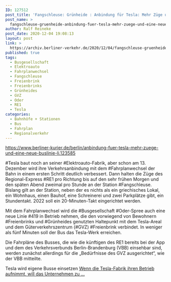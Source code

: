 ```yaml
---
ID: 127512
post_title: 'Fangschleuse: Grünheide : Anbindung für Tesla: Mehr Züge und eine neue Buslinie, aus Berliner Kurier'
post_name: >
  fangschleuse-gruenheide-anbindung-fuer-tesla-mehr-zuege-und-eine-neue-buslinie-aus-berliner-kurier
author: Ralf Reineke
post_date: 2020-12-04 19:08:13
layout: post
link: >
  https://archiv.berliner-verkehr.de/2020/12/04/fangschleuse-gruenheide-anbindung-fuer-tesla-mehr-zuege-und-eine-neue-buslinie-aus-berliner-kurier/
published: true
tags:
  - Busgesellschaft
  - Elektroauto
  - Fahrplanwechsel
  - Fangschleuse
  - Freienbrink
  - Freienbrinks
  - Grünheides
  - GVZ
  - Oder
  - RE1
  - Tesla
categories:
  - Bahnhöfe + Stationen
  - Bus
  - Fahrplan
  - Regionalverkehr
---
```

https://www.berliner-kurier.de/berlin/anbindung-fuer-tesla-mehr-zuege-und-eine-neue-buslinie-li.123585

#Tesla baut noch an seiner #Elektroauto-Fabrik, aber schon am 13. Dezember wird ihre Verkehrsanbindung mit dem #Fahrplanwechsel der Bahn in einem ersten Schritt deutlich verbessert. Dann halten die Züge des Regional-Express #RE1 pro Richtung bis auf den sehr frühen Morgen und den späten Abend zweimal pro Stunde an der Station #Fangschleuse. Bislang gilt an der Station, neben der es nichts als ein griechisches Lokal, ein Wohnhaus, einen Bauhof, eine Schreinerei und zwei Parkplätze gibt, ein Stundentakt. 2022 soll ein 20-Minuten-Takt eingerichtet werden.

Mit dem Fahrplanwechsel wird die #Busgesellschaft #Oder-Spree auch eine neue Linie #419 in Betrieb nehmen, die den vorwiegend von Bewohnern #Freienbrinks und #Grünheides genutzten Haltepunkt mit dem Tesla-Areal und dem Güterverkehrszentrum (#GVZ) #Freienbrink verbindet. In weniger als fünf Minuten soll der Bus das Tesla-Werk erreichen.

Die Fahrpläne des Busses, die wie die künftigen des RE1 bereits bei der App und dem des Verkehrsverbunds Berlin-Brandenburg (VBB) einsehbar sind, werden zunächst allerdings für die „Bedürfnisse des GVZ ausgerichtet“, wie der VBB mitteilte.

Tesla wird eigene Busse einsetzen
<a href="https://www.berliner-kurier.de/berlin/anbindung-fuer-tesla-mehr-zuege-und-eine-neue-buslinie-li.123585">Wenn die Tesla-Fabrik ihren Betrieb aufnimmt, will das Unternehmen zu ...</a>